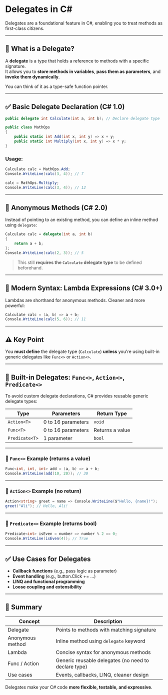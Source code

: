 # Delegates in C#

Delegates are a foundational feature in C#, enabling you to treat methods as first-class citizens.

---

## 🔹 What is a Delegate?

A **delegate** is a type that holds a reference to methods with a specific signature.  
It allows you to **store methods in variables**, **pass them as parameters**, and **invoke them dynamically**.

You can think of it as a type-safe function pointer.

---

## ✅ Basic Delegate Declaration (C# 1.0)

```csharp
public delegate int Calculate(int a, int b); // Declare delegate type

public class MathOps
{
    public static int Add(int x, int y) => x + y;
    public static int Multiply(int x, int y) => x * y;
}
```

### Usage:

```csharp
Calculate calc = MathOps.Add;
Console.WriteLine(calc(3, 4)); // 7

calc = MathOps.Multiply;
Console.WriteLine(calc(3, 4)); // 12
```

---

## 🔄 Anonymous Methods (C# 2.0)

Instead of pointing to an existing method, you can define an inline method using `delegate`:

```csharp
Calculate calc = delegate(int a, int b)
{
    return a + b;
};
Console.WriteLine(calc(2, 3)); // 5
```

> This still **requires the `Calculate` delegate type** to be defined beforehand.

---

## 🧠 Modern Syntax: Lambda Expressions (C# 3.0+)

Lambdas are shorthand for anonymous methods. Cleaner and more powerful:

```csharp
Calculate calc = (a, b) => a + b;
Console.WriteLine(calc(5, 6)); // 11
```

---

## ⚠️ Key Point

You **must define** the delegate type (`Calculate`) **unless** you're using built-in generic delegates like `Func<>` or `Action<>`.

---

## 🔌 Built-in Delegates: `Func<>`, `Action<>`, `Predicate<>`

To avoid custom delegate declarations, C# provides reusable generic delegate types:

| Type             | Parameters         | Return Type |
|------------------|--------------------|-------------|
| `Action<T>`      | 0 to 16 parameters | `void`      |
| `Func<T>`        | 0 to 16 parameters | Returns a value |
| `Predicate<T>`   | 1 parameter        | `bool`      |

---

### 🔹 `Func<>` Example (returns a value)

```csharp
Func<int, int, int> add = (a, b) => a + b;
Console.WriteLine(add(10, 20)); // 30
```

---

### 🔹 `Action<>` Example (no return)

```csharp
Action<string> greet = name => Console.WriteLine($"Hello, {name}!");
greet("Ali"); // Hello, Ali!
```

---

### 🔹 `Predicate<>` Example (returns bool)

```csharp
Predicate<int> isEven = number => number % 2 == 0;
Console.WriteLine(isEven(4)); // True
```

---

## ✅ Use Cases for Delegates

- **Callback functions** (e.g., pass logic as parameter)
- **Event handling** (e.g., button.Click += ...)
- **LINQ and functional programming**
- **Loose coupling and extensibility**

---

## 🧠 Summary

| Concept           | Description                                |
|-------------------|--------------------------------------------|
| Delegate          | Points to methods with matching signature  |
| Anonymous method  | Inline method using `delegate` keyword     |
| Lambda            | Concise syntax for anonymous methods       |
| Func / Action     | Generic reusable delegates (no need to declare type) |
| Use cases         | Events, callbacks, LINQ, cleaner design    |

Delegates make your C# code **more flexible, testable, and expressive**.
